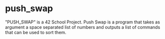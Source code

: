 # push_swap

"PUSH_SWAP" is a 42 School Project.
Push Swap is a program that takes as argument a space separated list of numbers and outputs a list of commands that can be used to sort them.
